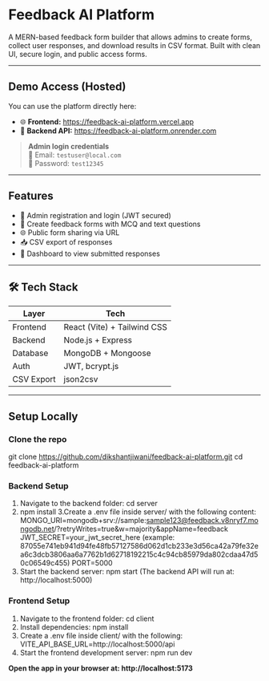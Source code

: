 # Feedback AI Platform

A MERN-based feedback form builder that allows admins to create forms, collect user responses, and download results in CSV format. Built with clean UI, secure login, and public access forms.

---

##  Demo Access (Hosted)

You can use the platform directly here:

- 🌐 **Frontend:** https://feedback-ai-platform.vercel.app  
- 🔧 **Backend API:** https://feedback-ai-platform.onrender.com

> **Admin login credentials**  
> 📧 Email: `testuser@local.com`  
> 🔐 Password: `test12345`

---

##  Features

- 👤 Admin registration and login (JWT secured)
- 🧾 Create feedback forms with MCQ and text questions
- 🌐 Public form sharing via URL
- 📥 CSV export of responses
- 🎯 Dashboard to view submitted responses

---

## 🛠 Tech Stack

| Layer       | Tech                          |
|-------------|-------------------------------|
| Frontend    | React (Vite) + Tailwind CSS   |
| Backend     | Node.js + Express             |
| Database    | MongoDB + Mongoose            |
| Auth        | JWT, bcrypt.js                |
| CSV Export  | json2csv                      |

---

##  Setup Locally

### Clone the repo
git clone https://github.com/dikshantjiwani/feedback-ai-platform.git
cd feedback-ai-platform

###  Backend Setup

1. Navigate to the backend folder:
   cd server
2. npm install
3.Create a .env file inside server/ with the following content:
  MONGO_URI=mongodb+srv://sample:sample123@feedback.v8nryf7.mongodb.net/?retryWrites=true&w=majority&appName=feedback
  JWT_SECRET=your_jwt_secret_here  (example: 87055e741eb941d94fe48fb57127586d062d1cb233e3d56ca42a79fe32ea6c3dcb3806aa6a7762b1d62718192215c4c94cb85979da802cdaa47d50c06549c455)
  PORT=5000
4. Start the backend server:
  npm start  (The backend API will run at: http://localhost:5000)

### Frontend Setup

1. Navigate to the frontend folder:
   cd client
2. Install dependencies:
  npm install
3. Create a .env file inside client/ with the following:
  VITE_API_BASE_URL=http://localhost:5000/api
4. Start the frontend development server:
  npm run dev

**Open the app in your browser at: http://localhost:5173**
